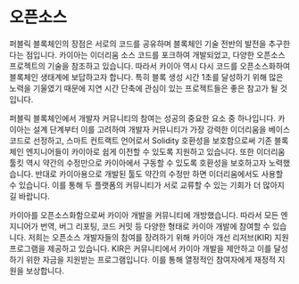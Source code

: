 # 오픈소스

퍼블릭 블록체인의 장점은 서로의 코드를 공유하며 블록체인 기술 전반의 발전을 추구한다는 점입니다. 카이아는 이더리움 소스 코드를 포크하여 개발되었고, 다양한 오픈소스 프로젝트의 기술을 참조하고 있습니다. 따라서 카이아 역시 다시 코드를 오픈소스화하여 블록체인 생태계에 보답하고자 합니다. 특히 블록 생성 시간 1초를 달성하기 위해 많은 노력을 기울였기 때문에 지연 시간 단축에 관심이 있는 프로젝트들은 좋은 참고가 될 것입니다.

퍼블릭 블록체인에서 개발자 커뮤니티의 참여는 성공의 중요한 요소 중 하나입니다. 카이아는 설계 단계부터 이를 고려하여 개발자 커뮤니티가 가장 강력한 이더리움을 베이스 코드로 선정하고, 스마트 컨트랙트 언어로서 Solidity 호환성을 보호함으로써 기존 블록체인 엔지니어들이 카이아로 쉽게 이전할 수 있도록 지원하고 있습니다. 또한 이더리움 툴킷 역시 약간의 수정만으로 카이아에서 구동할 수 있도록 호환성을 보호하고자 노력했습니다. 반대로 카이아용으로 개발된 툴도 약간의 수정만 하면 이더리움에서도 사용할 수 있습니다. 이를 통해 두 플랫폼의 커뮤니티가 서로 교류할 수 있는 기회가 더 많아지길 바랍니다.

카이아를 오픈소스화함으로써 카이아 개발을 커뮤니티에 개방했습니다. 따라서 모든 엔지니어가 번역, 버그 리포팅, 코드 커밋 등 다양한 형태로 카이아 개발에 참여할 수 있습니다. 저희는 오픈소스 개발자들의 참여를 장려하기 위해 카이아 개선 리저브(KIR) 지원 프로그램을 제공하고 있습니다. KIR은 커뮤니티에서 카이아 개발을 제안하고 이를 달성하기 위한 자금을 지원받는 프로그램입니다. 이를 통해 열정적인 참여자에게 재정적 지원을 보상합니다.
